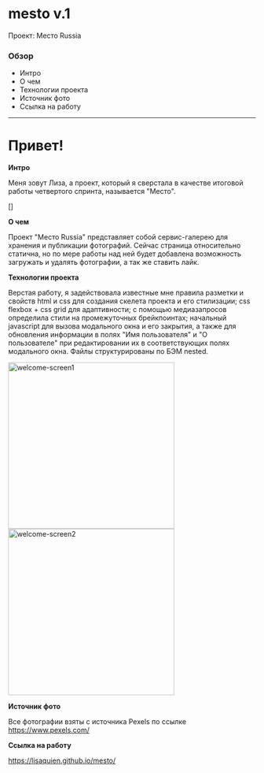 # mesto v.1
Проект: Место Russia

### Обзор
* Интро
* О чем
* Технологии проекта
* Источник фото
* Ссылка на работу

------------

# Привет!

**Интро**

Меня зовут Лиза, а проект, который я сверстала в качестве итоговой работы четвертого спринта, называется "Место".

[]

**О чем**

Проект "Место Russia" представляет собой сервис-галерею для хранения и публикации фотографий. Сейчас страница относительно статична, но по мере работы над ней будет добавлена возможность загружать и удалять фотографии, а так же ставить лайк.

**Технологии проекта**

Верстая работу, я задействовала известные мне правила разметки и свойств html и css для создания скелета проекта и его стилизации; css flexbox + css grid для адаптивности; с помощью медиазапросов определила стили на промежуточных брейкпоинтах; начальный javascript для вызова модального окна и его закрытия, а также для обновления информации в полях "Имя пользователя" и "О пользователе" при редактировании их в соответствующих полях модального окна. Файлы структурированы по БЭМ nested.

<img width="338" alt="welcome-screen1" src="https://user-images.githubusercontent.com/101216354/169703273-d5445445-fda5-4d08-97ad-059b80854a2a.png">
<img width="338" alt="welcome-screen2" src="https://user-images.githubusercontent.com/101216354/169703275-faa04161-9a97-4ed0-b97e-aa82cc13da71.png">

**Источник фото**

Все фотографии взяты с источника Pexels по ссылке https://www.pexels.com/

**Ссылка на работу**

https://lisaquien.github.io/mesto/
